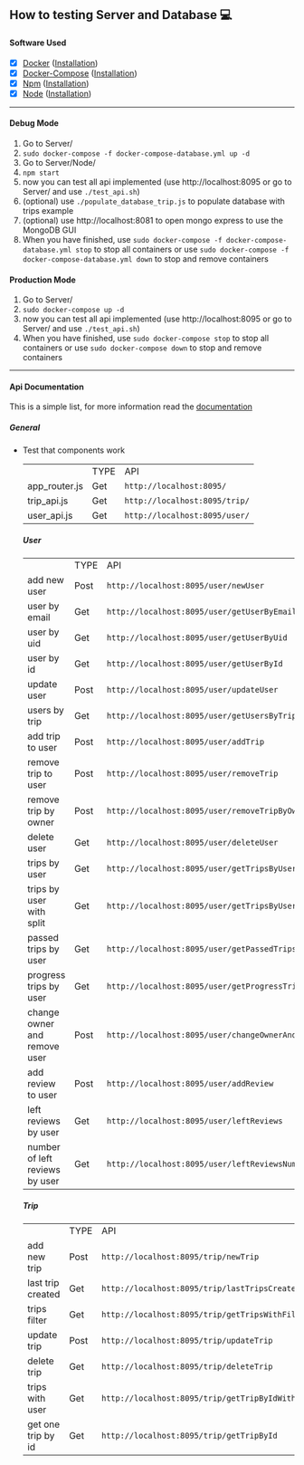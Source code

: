 ## How to testing Server and Database :computer:

#### Software Used
- [X] [Docker](https://docs.docker.com/) ([Installation](https://docs.docker.com/install/linux/docker-ce/ubuntu/))
- [X] [Docker-Compose](https://docs.docker.com/compose/) ([Installation](https://docs.docker.com/compose/install/))
- [X] [Npm](https://www.npmjs.com/)  ([Installation](https://www.npmjs.com/get-npm))
- [X] [Node](https://nodejs.org/en/about/) ([Installation](https://www.npmjs.com/get-npm))

***

#### Debug Mode

1. Go to Server/
2. ``` sudo docker-compose -f docker-compose-database.yml up -d ```
3. Go to Server/Node/
4. ``` npm start ```
5. now you can test all api implemented (use http://localhost:8095 or go to Server/ and use ``` ./test_api.sh ```)
6. (optional) use ```./populate_database_trip.js``` to populate database with trips example
7. (optional) use http://localhost:8081 to open mongo express to use the MongoDB GUI
8. When you have finished, use ```sudo docker-compose -f docker-compose-database.yml stop``` to stop all containers or use ```sudo docker-compose -f docker-compose-database.yml down``` to stop and remove containers


#### Production Mode

1. Go to Server/
2. ``` sudo docker-compose up -d ```
3. now you can test all api implemented (use http://localhost:8095 or go to Server/ and use ``` ./test_api.sh ```)
4. When you have finished, use ```sudo docker-compose stop``` to stop all containers or use ```sudo docker-compose down``` to stop and remove containers

***

#### Api Documentation

This is a simple list, for more information read the [documentation](https://github.com/PumpkinSoftware/TravelMate/wiki)

##### General
- Test that components work

  <table style="width:100%">
  <tr>
    <td></td>
    <td>TYPE</td>
    <td>API</td>
  </tr>
  <tr>
    <td>app_router.js</td>
    <td>Get</td>
    <td><code>http://localhost:8095/</code></td> 
  </tr>
  <tr>
    <td>trip_api.js</td>
    <td>Get</td>
    <td><code>http://localhost:8095/trip/</code></td> 
  </tr>
   <tr>
    <td>user_api.js</td>
     <td>Get</td>
     <td><code>http://localhost:8095/user/</code></td> 
  </tr>
</table>

##### User

<table style="width:100%">
  <tr>
    <td></td>
    <td>TYPE</td>
    <td>API</td>
  </tr>
  <tr>
    <td>add new user</td>
    <td>Post</td>
    <td><code>http://localhost:8095/user/newUser</code></td> 
  </tr>
  <tr>
    <td>user by email</td>
    <td>Get</td>
    <td><code>http://localhost:8095/user/getUserByEmail</code></td> 
  </tr>
  <tr>
    <td>user by uid</td>
    <td>Get</td>
    <td><code>http://localhost:8095/user/getUserByUid</code></td> 
  </tr>
  <tr>
    <td>user by id</td>
    <td>Get</td>
    <td><code>http://localhost:8095/user/getUserById</code></td> 
  </tr>
  <tr>
    <td>update user</td>
    <td>Post</td>
    <td><code>http://localhost:8095/user/updateUser</code></td> 
  </tr>
  <tr>
    <td>users by trip</td>
    <td>Get</td>
    <td><code>http://localhost:8095/user/getUsersByTrip</code></td> 
  </tr>
  <tr>
    <td>add trip to user</td>
    <td>Post</td>
    <td><code>http://localhost:8095/user/addTrip</code></td> 
  </tr>
  <tr>
    <td>remove trip to user</td>
    <td>Post</td>
    <td><code>http://localhost:8095/user/removeTrip</code></td> 
  </tr>
  <tr>
    <td>remove trip by owner</td>
    <td>Post</td>
    <td><code>http://localhost:8095/user/removeTripByOwner</code></td> 
  </tr>
  <tr>
    <td>delete user</td>
    <td>Get</td>
    <td><code>http://localhost:8095/user/deleteUser</code></td> 
  </tr>
  <tr>
    <td>trips by user</td>
    <td>Get</td>
    <td><code>http://localhost:8095/user/getTripsByUser</code></td> 
  </tr>
  <tr>
    <td>trips by user with split</td>
    <td>Get</td>
    <td><code>http://localhost:8095/user/getTripsByUserSplit</code></td> 
  </tr>
  <tr>
    <td>passed trips by user</td>
    <td>Get</td>
    <td><code>http://localhost:8095/user/getPassedTripsByUser</code></td> 
  </tr>
  <tr>
    <td>progress trips by user</td>
    <td>Get</td>
    <td><code>http://localhost:8095/user/getProgressTripsByUser</code></td> 
  </tr>
  <tr>
    <td>change owner and remove user</td>
    <td>Post</td>
    <td><code>http://localhost:8095/user/changeOwnerAndRemoveLast</code></td> 
  </tr>
  <tr>
    <td>add review to user</td>
    <td>Post</td>
    <td><code>http://localhost:8095/user/addReview</code></td> 
  </tr>
  <tr>
    <td>left reviews by user</td>
    <td>Get</td>
    <td><code>http://localhost:8095/user/leftReviews</code></td> 
  </tr>
  <tr>
    <td>number of left reviews by user</td>
    <td>Get</td>
    <td><code>http://localhost:8095/user/leftReviewsNumbers</code></td> 
  </tr>
</table>

##### Trip

<table style="width:100%">
  <tr>
    <td></td>
    <td>TYPE</td>
    <td>API</td>
  </tr>
  <tr>
    <td>add new trip</td>
    <td>Post</td>
    <td><code>http://localhost:8095/trip/newTrip</code></td> 
  </tr>
  <tr>
    <td>last trip created</td>
    <td>Get</td>
    <td><code>http://localhost:8095/trip/lastTripsCreatedWithUser</code></td> 
  </tr>
  <tr>
    <td>trips filter</td>
    <td>Get</td>
    <td><code>http://localhost:8095/trip/getTripsWithFilter</code></td> 
  </tr>
  <tr>
    <td>update trip</td>
    <td>Post</td>
    <td><code>http://localhost:8095/trip/updateTrip</code></td> 
  </tr>
  <tr>
    <td>delete trip</td>
    <td>Get</td>
    <td><code>http://localhost:8095/trip/deleteTrip</code></td> 
  </tr>
  <tr>
    <td>trips with user</td>
    <td>Get</td>
    <td><code>http://localhost:8095/trip/getTripByIdWithUsers</code></td> 
  </tr>
  <tr>
    <td>get one trip by id</td>
    <td>Get</td>
    <td><code>http://localhost:8095/trip/getTripById</code></td> 
  </tr>
</table>
